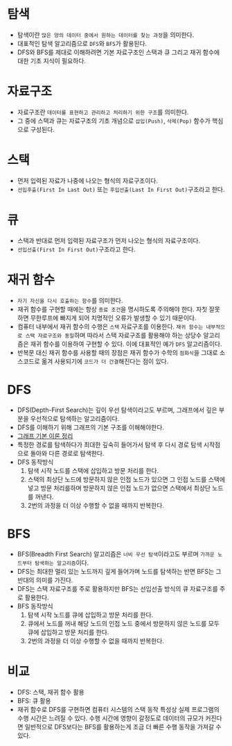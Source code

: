 # 탐색
- 탐색이란 `많은 양의 데이터 중에서 원하는 데이터를 찾는 과정`을 의미한다.
- 대표적인 탐색 알고리즘으로 `DFS`와 `BFS`가 활용된다.
- DFS와 BFS를 제대로 이해하려면 기본 자료구조인 스택과 큐 그리고 재귀 함수에 대한 기초 지식이 필요하다.

# 자료구조
- 자료구조란 `데이터를 표현하고 관리하고 처리하기 위한 구조`를 의미한다.
- 그 중에 스택과 큐는 자료구조의 기초 개념으로 `삽입(Push)`, `삭제(Pop)` 함수가 핵심으로 구성된다.

# 스택
- 먼저 입력된 자료가 나중에 나오는 형식의 자료구조이다.
- `선입후출(First In Last Out)` 또는 `후입선출(Last In First Out)`구조라고 한다.

# 큐
- 스택과 반대로 먼저 입력된 자료구조가 먼저 나오는 형식의 자료구조이다.
- `선입선출(First In First Out)`구조라고 한다.

# 재귀 함수
- `자기 자신을 다시 호출하는 함수`를 의미한다.
- 재귀 함수를 구현할 때에는 항상 `종료 조건`을 명시하도록 주의해야 한다. 자칫 잘못하면 무한루프에 빠지게 되어 치명적인 오류가 발생할 수 있기 때문이다.
- 컴퓨터 내부에서 재귀 함수의 수행은 `스택` 자료구조를 이용한다. `재귀 함수는 내부적으로 스택 자료구조와 동일`하며 따라서 스택 자료구조를 활용해야 하는 상당수 알고리즘은 재귀 함수를 이용하여 구현할 수 있다. 이에 대표적인 예가 `DFS` 알고리즘이다.
- 반복문 대신 재귀 함수를 사용할 때의 장점은 재귀 함수가 수학의 `점화식`을 그대로 소스코드로 옮겨 사용되기에 `코드가 더 간결`해진다는 점이 있다.

# DFS
- DFS(Depth-First Search)는 깊이 우선 탐색이라고도 부르며, 그래프에서 깊은 부분을 우선적으로 탐색하는 알고리즘이다.
- DFS를 이해하기 위해 그래프의 기본 구조를 이해해야한다.
- [그래프 기본 이론 정리](https://velog.io/@codenmh0822/%EB%B9%84%EC%84%A0%ED%98%95-%EC%9E%90%EB%A3%8C%EA%B5%AC%EC%A1%B0-%EA%B7%B8%EB%9E%98%ED%94%84Graph)
- 특정한 경로를 탐색하다가 최대한 깊숙히 들어가서 탐색 후 다시 경로 탐색 시작점으로 돌아와 다른 경로로 탐색한다.
- DFS 동작방식
  1. 탐색 시작 노드를 스택에 삽입하고 방문 처리를 한다.
  2. 스택의 최상단 노드에 방문하지 않은 인접 노드가 있으면 그 인접 노드를 스택에 넣고 방문 처리를하며 방문하지 않은 인접 노드가 없으면 스택에서 최상단 노드를 꺼낸다.
  3. 2번의 과정을 더 이상 수행할 수 없을 때까지 반복한다.

# BFS
- BFS(Breadth First Search) 알고리즘은 `너비 우선 탐색`이라고도 부르며 `가까운 노드부터 탐색하는 알고리즘`이다.
- DFS는 최대한 멀리 있는 노드까지 깊게 들어가며 노드를 탐색하는 반면 BFS는 그 반대의 의미를 가진다.
- DFS는 스택 자료구조를 주로 활용하지만 BFS는 선입선출 방식의 큐 자료구조를 주로 활용한다.
- BFS 동작방식
  1. 탐색 시작 노드를 큐에 삽입하고 방문 처리를 한다.
  2. 큐에서 노드를 꺼내 해당 노드의 인접 노드 중에서 방문하지 않은 노드를 모두 큐에 삽입하고 방문 처리를 한다.
  3. 2번의 과정을 더 이상 수행할 수 없을 때까지 반복한다.

# 비교
- DFS: 스택, 재귀 함수 활용
- BFS: 큐 활용
- 재귀 함수로 DFS를 구현하면 컴퓨터 시스템의 스택 동작 특성상 실제 프로그램의 수행 시간은 느려질 수 있다. 수행 시간에 영향이 갈정도로 데이터의 규모가 커진다면 일반적으로 DFS보다는 BFS를 활용하는게 조금 더 빠른 수행 동작을 가져갈 수 있다.